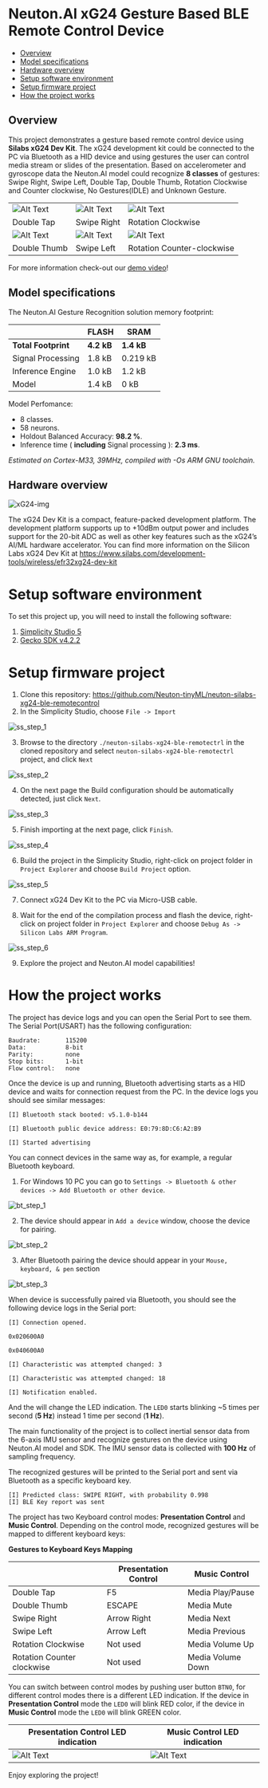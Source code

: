 # Neuton.AI xG24 Gesture Based BLE Remote Control Device

- [Overview](#overview)
- [Model specifications](#model-spec)
- [Hardware overview](#hw-overview)
- [Setup software environment](#setup-sw-env)
- [Setup firmware project](#setup-fw-proj)
- [How the project works](#how-works)


## Overview <div id='overview'/>

This project demonstrates a gesture based remote control device using __Silabs xG24 Dev Kit__. The xG24 development kit could be connected to the PC via Bluetooth as a HID device and using gestures the user can control media stream or slides of the presentation. Based on accelerometer and gyroscope data the Neuton.AI model could recognize __8 classes__ of gestures: Swipe Right, Swipe Left, Double Tap, Double Thumb, Rotation Clockwise and Counter clockwise, No Gestures(IDLE) and Unknown Gesture.


|                                       |                                        |                                               |
| ------------------------------------- | -------------------------------------- | --------------------------------------------- |
| ![Alt Text](resources/double_tap.gif) | ![Alt Text](resources/swipe_right.gif) | ![Alt Text](resources/rotation_clockwise.gif) |
| Double Tap                            | Swipe Right                            |    Rotation Clockwise                         |
|![Alt Text](resources/double_thumb.gif)| ![Alt Text](resources/swipe_left.gif)  | ![Alt Text](resources/rotation_counterclockwise.gif) |
| Double Thumb                          | Swipe Left                             |      Rotation Counter-clockwise               |

For more information check-out our [demo video](https://www.youtube.com/watch?v=8fx7K4ZHqIU)!

## Model specifications <div id='model-spec'/>

The Neuton.AI Gesture Recognition solution memory footprint:

|                       |    FLASH       |   SRAM      |
| --------------------- | -------------- | ----------- |
| __Total Footprint__   | __4.2 kB__     | __1.4 kB__  |
| Signal Processing     | 1.8 kB         | 0.219 kB    |
| Inference Engine      | 1.0 kB         |   1.2 kB    |
| Model                 | 1.4 kB         | 0 kB        |

Model Perfomance:
+ 8 classes.
+ 58 neurons.
+ Holdout Balanced Accuracy: __98.2 %__.
+ Inference time ( __including__ Signal processing ): __2.3 ms__.

*Estimated on Cortex-M33, 39MHz, compiled with -Os ARM GNU toolchain.*

## Hardware overview <div id='hw-overview'/>

![xG24-img](resources/xg24-kit.webp)

The xG24 Dev Kit is a compact, feature-packed development platform. The development platform supports up to +10dBm output power and includes support for the 20-bit ADC as well as other key features such as the xG24’s AI/ML hardware accelerator. You can find more information on the Silicon Labs xG24 Dev Kit at https://www.silabs.com/development-tools/wireless/efr32xg24-dev-kit

# Setup software environment <div id='setup-sw-env'/>

To set this project up, you will need to install the following software:
1. [Simplicity Studio 5](https://www.silabs.com/developers/simplicity-studio)
2. [Gecko SDK v4.2.2](https://github.com/SiliconLabs/gecko_sdk)

# Setup firmware project <div id='setup-fw-proj'/>

1. Clone this repository: https://github.com/Neuton-tinyML/neuton-silabs-xg24-ble-remotecontrol
2. In the Simplicity Studio, choose `File -> Import`

![ss_step_1](resources/simplicity_studio_1.png)

3. Browse to the directory `./neuton-silabs-xg24-ble-remotectrl` in the cloned repository and select `neuton-silabs-xg24-ble-remotectrl` project, and click `Next`

![ss_step_2](resources/simplicity_studio_2.png)

4. On the next page the Build configuration should be automatically detected, just click `Next`.

![ss_step_3](resources/simplicity_studio_3.png)

5. Finish importing at the next page, click `Finish`.

![ss_step_4](resources/simplicity_studio_4.png)

6. Build the project in the Simplicity Studio, right-click on project folder in `Project Explorer` and choose `Build Project` option.

![ss_step_5](resources/simplicity_studio_5.png)

7. Connect xG24 Dev Kit to the PC via Micro-USB cable.

8. Wait for the end of the compilation process and flash the device, right-click on project folder in `Project Explorer` and choose `Debug As -> Silicon Labs ARM Program`.

![ss_step_6](resources/simplicity_studio_6.png)

9. Explore the project and Neuton.AI model capabilities!

# How the project works <div id='how-works'/>

The project has device logs and you can open the Serial Port to see them. The Serial Port(USART) has the following configuration:

```
Baudrate:       115200
Data:           8-bit
Parity:         none
Stop bits:      1-bit
Flow control:   none
```
Once the device is up and running, Bluetooth advertising starts as a HID device and waits for  connection request from the PC. In the device logs you should see similar messages:

```
[I] Bluetooth stack booted: v5.1.0-b144

[I] Bluetooth public device address: E0:79:8D:C6:A2:B9

[I] Started advertising
```

You can connect devices in the same way as, for example, a regular Bluetooth keyboard.

1. For Windows 10 PC you can go to `Settings -> Bluetooth & other devices -> Add Bluetooth or other device`.

![bt_step_1](resources/ble_connect_1.png)

2. The device should appear in `Add a device` window, choose the device for pairing.

![bt_step_2](resources/ble_connect_2.png)

3. After Bluetooth pairing the device should appear in your `Mouse, keyboard, & pen` section

![bt_step_3](resources/ble_connect_3.png)

When device is successfully paired via Bluetooth, you should see the following device logs in the Serial port:

```
[I] Connection opened.

0x020600A0

0x040600A0

[I] Characteristic was attempted changed: 3

[I] Characteristic was attempted changed: 18

[I] Notification enabled.
```

And the will change the LED indication. The `LED0` starts blinking ~5 times per second (__5 Hz__) instead 1 time per second (__1 Hz__). 

The main functionality of the project is to collect inertial sensor data from the 6-axis IMU sensor and recognize gestures on the device using Neuton.AI model and SDK. The IMU sensor data is collected with __100 Hz__ of sampling frequency. 

The recognized gestures will be printed to the Serial port and sent via Bluetooth as a specific keyboard key.

```
[I] Predicted class: SWIPE RIGHT, with probability 0.998
[I] BLE Key report was sent
```

The project has two Keyboard control modes: __Presentation Control__ and __Music Control__. 
Depending on the control mode, recognized gestures will be mapped to different keyboard keys:

__Gestures to Keyboard Keys Mapping__

|        |   Presentation Control            | Music Control     |
| ----------------------------- | ---------- | ----------------- |
| Double Tap                    | F5         | Media Play/Pause  |
| Double Thumb                  | ESCAPE     | Media Mute        | 
| Swipe Right                   | Arrow Right| Media Next        | 
| Swipe Left                    | Arrow Left | Media Previous    | 
| Rotation Clockwise            | Not used   | Media Volume Up   | 
| Rotation Counter clockwise    | Not used   | Media Volume Down |  


You can switch between control modes by pushing user button `BTN0`, for different control modes there is a different LED indication. If the device in __Presentation Control__ mode the `LED0` will blink RED color, if the device in __Music Control__ mode the `LED0` will blink GREEN color.

|    Presentation Control LED indication     |   Music Control LED indication      |
| -------------- | ----------- |
| ![Alt Text](resources/pres_control_led_indication.gif)      |![Alt Text](resources/music_control_led_indication.gif)  |

Enjoy exploring the project!